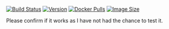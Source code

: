 
[![Build Status](https://github.com/jauderho/dockerfiles/workflows/onetun/badge.svg)](https://github.com/jauderho/dockerfiles/actions)
[![Version](https://img.shields.io/docker/v/jauderho/onetun/latest)](https://github.com/aramperes/onetun/)
[![Docker Pulls](https://img.shields.io/docker/pulls/jauderho/age)](https://hub.docker.com/r/jauderho/onetun/)
[![Image Size](https://img.shields.io/docker/image-size/jauderho/onetun/latest)](https://hub.docker.com/r/jauderho/onetun/)

Please confirm if it works as I have not had the chance to test it.

